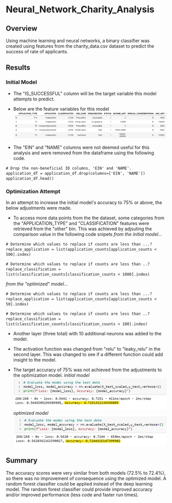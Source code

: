 # Neural_Network_Charity_Analysis

## Overview
Using machine learning and neural networks, a binary classifier was created using features from the charity_data.csv dataset to predict the success of rate of applicants.

## Results

### Initial Model 
- The "IS_SUCCESSFUL" column will be the target variable this model attempts to predict.

- Below are the feature variables for this model
![This is an image](Images/features.png)

- The "EIN" and "NAME" columns were not deemed useful for this analysis and were removed from the dataframe using the following code. 
```
# Drop the non-beneficial ID columns, 'EIN' and 'NAME'.
application_df = application_df.drop(columns=['EIN', 'NAME'])
application_df.head()
```
### Optimization Attempt
In an attempt to increase the initial model's accuracy to 75% or above, the below adjustments were made.

- To access more data points from the the dataset, some categories from the "APPLICATION_TYPE" and "CLASSIFICATION" features were retrieved from the "other" bin. This was achieved  by adjsuting the comparison value in the following code snipets
*from the initial model...*
```
# Determine which values to replace if counts are less than ...?
replace_application = list(application_counts[application_counts < 500].index)
```
```
# Determine which values to replace if counts are less than ..?
replace_classification = list(classification_counts[classification_counts < 1000].index)
```
*from the "optimized" model...*
```
# Determine which values to replace if counts are less than ...?
replace_application = list(application_counts[application_counts < 50].index)
```
```
# Determine which values to replace if counts are less than ..?
replace_classification = list(classification_counts[classification_counts < 100].index)
```
- Another layer (three total) with 10 additional neurons was added to the model.

- The activation function was changed from "relu" to "leaky_relu" in the second layer. This was changed to see if a different function could add insight to the model.

- The target accuracy of 75% was not achieved from the adjustments to the optimization model.
*initial model*
![This is an image](Images/initial_results.png)
*optimized model*
![This is an image](Images/optimized_results.png)

## Summary
The accuracy scores were very similar from both models (72.5% to 72.4%), so there was no improvement of consequence using the optimized model. A random forest classifier could be applied instead of the deep learning model. The random forest classifier could provide improved accuracy and/or  improved performance (less code and faster run times).

















